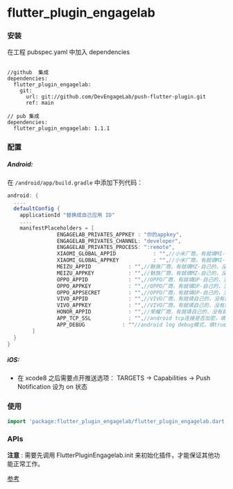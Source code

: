 # flutter_plugin_engagelab

### 安装

在工程 pubspec.yaml 中加入 dependencies

```
  
//github  集成
dependencies:
  flutter_plugin_engagelab:
    git:
      url: git://github.com/DevEngageLab/push-flutter-plugin.git
      ref: main
      
// pub 集成
dependencies:
  flutter_plugin_engagelab: 1.1.1
```

### 配置

##### Android:

在 `/android/app/build.gradle` 中添加下列代码：

```groovy
android: {
  ....
  defaultConfig {
    applicationId "替换成自己应用 ID"
    ....
    manifestPlaceholders = [
                ENGAGELAB_PRIVATES_APPKEY : "你的appkey",
                ENGAGELAB_PRIVATES_CHANNEL: "developer",
                ENGAGELAB_PRIVATES_PROCESS: ":remote",
                XIAOMI_GLOBAL_APPID            : "",//小米厂商，有就填MI-自己的，没有就不用填，保留为""
                XIAOMI_GLOBAL_APPKEY           : "",//小米厂商，有就填MI-自己的，没有就不用填，保留为""
                MEIZU_APPID            : "",//魅族厂商，有就填MZ-自己的，没有就不用填，保留为""
                MEIZU_APPKEY           : "",//魅族厂商，有就填MZ-自己的，没有就不用填，保留为""
                OPPO_APPID             : "",//OPPO厂商，有就填OP-自己的，没有就不用填，保留为""
                OPPO_APPKEY            : "",//OPPO厂商，有就填OP-自己的，没有就不用填，保留为""
                OPPO_APPSECRET         : "",//OPPO厂商，有就填OP-自己的，没有就不用填，保留为""
                VIVO_APPID             : "",//VIVO厂商，有就填自己的，没有就不用填，保留为""
                VIVO_APPKEY            : "",//VIVO厂商，有就填自己的，没有就不用填，保留为""
                HONOR_APPID            : "",//荣耀厂商，有就填自己的，没有就不用填，保留为""
                APP_TCP_SSL            : "",//android tcp连接是否加密，填true为加密，其他为不加密，可保留为""，这个数据要生效需在AndroidManifest.xml中的application添加android:name="com.engagelab.privates.flutter_plugin_engagelab.MTApplication"，或继承该对象
                APP_DEBUG            : ""//android log debug模式，填true为debug模式，其他为非debug模式，可保留为""，这个数据要生效需在AndroidManifest.xml中的application添加android:name="com.engagelab.privates.flutter_plugin_engagelab.MTApplication"，或继承该对象
        ]
  }    
}
```

##### iOS:

- 在 xcode8 之后需要点开推送选项： TARGETS -> Capabilities -> Push Notification 设为 on 状态

### 使用

```dart
import 'package:flutter_plugin_engagelab/flutter_plugin_engagelab.dart';
```

### APIs

**注意** : 需要先调用 FlutterPluginEngagelab.init 来初始化插件，才能保证其他功能正常工作。

 [参考](./documents/APIs.md)

